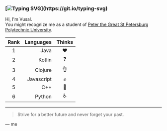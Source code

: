 ### [![Typing SVG](https://readme-typing-svg.herokuapp.com?font=Fira+Code&pause=1000&color=b3e2f1&vCenter=true&height=20&lines=Loading+.+.+.)](https://git.io/typing-svg)   
Hi, I'm Vusal.  
You might recognize me as a student of [Peter the Great St.Petersburg Polytechnic University](https://english.spbstu.ru/).

| Rank | Languages | Thinks     |
|:----:|----------:|:----------:|
|     1| Java      | :heart:    |
|     2| Kotlin    | :question: |
|     3| Clojure   | :ok_hand:  |
|     4| Javascript| :fist:     |
|     5| C++       | :fu:       |
|     6| Python    |:wheelchair:|

---
> Strive for a better future and never forget your past.

— me
